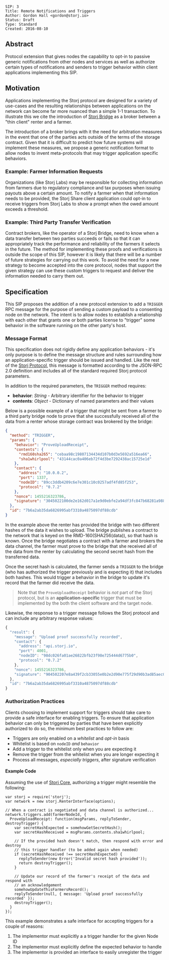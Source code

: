 ```
SIP: 3
Title: Remote Notifications and Triggers
Author: Gordon Hall <gordon@storj.io>
Status: Draft
Type: Standard
Created: 2016-08-10
```

Abstract
--------

Protocol extension that gives nodes the capability to opt-in to passive generic
notifications from other nodes and services as well as authorize certain types
of notifications and senders to trigger behavior within client applications
implementing this SIP.

Motivation
----------

Applications implementing the Storj protocol are designed for a variety of
use-cases and the resulting relationships between applications on the network
can become far more nuanced than a simple 1-1 transaction. To illustrate this
we cite the introduction of [Storj Bridge](https://github.com/storj/bridge) as
a broker between a "thin client" renter and a farmer.

The introduction of a broker brings with it the need for arbitration measures
in the event that one of the parties acts outside of the terms of the storage
contract. Given that it is difficult to predict how future systems will
implement these measures, we propose a generic notification format to allow
nodes to invent meta-protocols that may trigger application specific behaviors.

### Example: Farmer Information Requests

Organizations (like Storj Labs) may be responsible for collecting information
from farmers due to regulatory compliance and tax purposes when issuing payouts
above a certain amount. To notify a farmer when that information needs to be
provided, the Storj Share client application could opt-in to receive triggers
from Storj Labs to show a prompt when the owed amount exceeds a threshold.

### Example: Third Party Transfer Verification

Contract brokers, like the operator of a Storj Bridge, need to know when a data
transfer between two parties succeeds or fails so that it can appropriately
track the performance and reliability of the farmers it selects in the future.
The method for implementing these proofs and verifications is outside the scope
of this SIP, however it is likely that there will be a number of future
strategies for carrying out this work. To avoid the need for a new strategy to
become accepted into the core protocol, nodes that support the given strategy
can use these custom triggers to request and deliver the information needed to
carry them out.

Specification
-------------

This SIP proposes the addition of a new protocol extension to add a `TRIGGER`
RPC message for the purpose of sending a custom payload to a consenting node on
the network. The intent is to allow nodes to establish a relationship with each
other that grants one or both parties license to "trigger" some behavior in the
software running on the other party's host.

### Message Format

This specification does not rigidly define any application behaviors - it's only
purpose is to define the message structure and rules surrounding how an
application-specific trigger should be issued and handled. Like the rest of the
[Storj Protocol](http://storj.github.io/core/tutorial-protocol-spec.html), this
message is formatted according to the JSON-RPC 2.0 definition and includes all
of the standard required Storj protocol parameters.

In addition to the required parameters, the `TRIGGER` method requires:

* **behavior**: *String* - Arbitrary identifier for the behavior to trigger
* **contents**: *Object* - Dictionary of named parameters and their values

Below is a possible example of a trigger that might be sent from a farmer to a
third party bridge node to prove that she successfully received all of the data
from a renter whose storage contract was brokered by the bridge:

```json
{
  "method": "TRIGGER",
  "params": {
    "behavior": "ProveUploadReceipt",
    "contents": {
      "rmd160sha265": "cebaa98c19807134434d107b0d3e5692a516ea66",
      "sha1whirlpool": "43144cac0a406eb72f4d3be7292438ac15725e1d"
    },
    "contact": {
      "address": "10.0.0.2",
      "port": 1337,
      "nodeID": "89cc3ddb4209c6e7e301c10c0257adf4fd85f253",
      "protocol": "0.7.2"
    },
    "nonce": 1455216323786,
    "signature": "3045022100de2e162d017a1e9d0ebfe2a94df3fc847b68281a9882..."
  },
  "id": "7b6a2ab35da6826995abf3310a4875097df88cdb"
}
```

In the example above the renter has provided the bridge with two different
hashes of the data it wishes to upload. The bridge publishes a contract to the
network that is keyed on the RMD-160(SHA256(data)), so that hash is known. Once
the bridge negotiates a contract with a farmer and brokers the data channel,
the farmer must prove to the bridge that she received all of the data from the
renter by calculating the second secret hash from the transferred data.

Once the secret hash is calculated, the farmer sends a `TRIGGER` to the bridge
(who has authorized the trigger previously and is expecting it) that includes
both hashes. This would trigger a behavior in the bridge to update it's record
that the farmer did receive the data.

> Note that the `ProveUploadReceipt` behavior is *not* part of the Storj
> protocol, but is an **application-specific** trigger that must be implemented
> by the both the client software and the target node.

Likewise, the response to a trigger message follows the Storj protocol and can
include any arbitrary response values:

```js
{
  "result": {
    "message": "Upload proof successfully recorded",
    "contact": {
      "address": "api.storj.io",
      "port": 4001,
      "nodeID": "98dc026fa01ae26822bfb23f98e725444d6775b0",
      "protocol": "0.7.2"
    },
    "nonce": 1455216323786,
    "signature": "904502207e8a439f2cb33055e0b2e2d90e775f29d90b3ad85aec0c..."
  },
  "id": "7b6a2ab35da6826995abf3310a4875097df88cdb"
}
```

### Authorization Practices

Clients choosing to implement support for triggers should take care to provide
a safe interface for enabling triggers. To ensure that application behavior can
only be triggered by parties that have been explicitly authorized to do so, the
minimum best practices to follow are:

* Triggers are only enabled on a *whitelist* and *opt-in* basis
* Whitelist is based on `nodeID` *and* `behavior`
* Add a trigger to the whitelist only when you are expecting it
* Remove the trigger from the whitelist when you are longer expecting it
* Process all messages, *especially triggers*, after signature verification

#### Example Code

Assuming the use of [Storj Core](http://storj.github.io/core), authorizing a
trigger might resemble the following:

```
var storj = require('storj');
var network = new storj.RenterInterface(options);

// When a contract is negotiated and data channel is authorized...
network.triggers.add(farmerNodeId, {
  ProveUploadReceipt: function(msgParams, replyToSender, destroyTrigger) {
    var secretHashExpected = somehowGetSecretHash();
    var secretHashReceived = msgParams.contents.sha1whirlpool;

    // If the provided hash doesn't match, then respond with error and destroy
    // this trigger handler (to be added again when needed)
    if (secretHashReceived !== secretHashExpected) {
      replyToSender(new Error('Invalid secret hash provided'));
      return destroyTrigger();
    }

    // Update our record of the farmer's receipt of the data and respond with
    // an acknowledgement
    somehowUpdateThisFarmersRecord();
    replyToSender(null, { message: 'Upload proof successfully recorded' });
    destroyTrigger();
  }
});
```

This example demonstrates a safe interface for accepting triggers for a couple
of reasons:

1. The implementor must explicitly a a trigger handler for the given Node ID
2. The implementor must explicitly define the expected behavior to handle
3. The implementor is provided an interface to easily unregister the trigger
